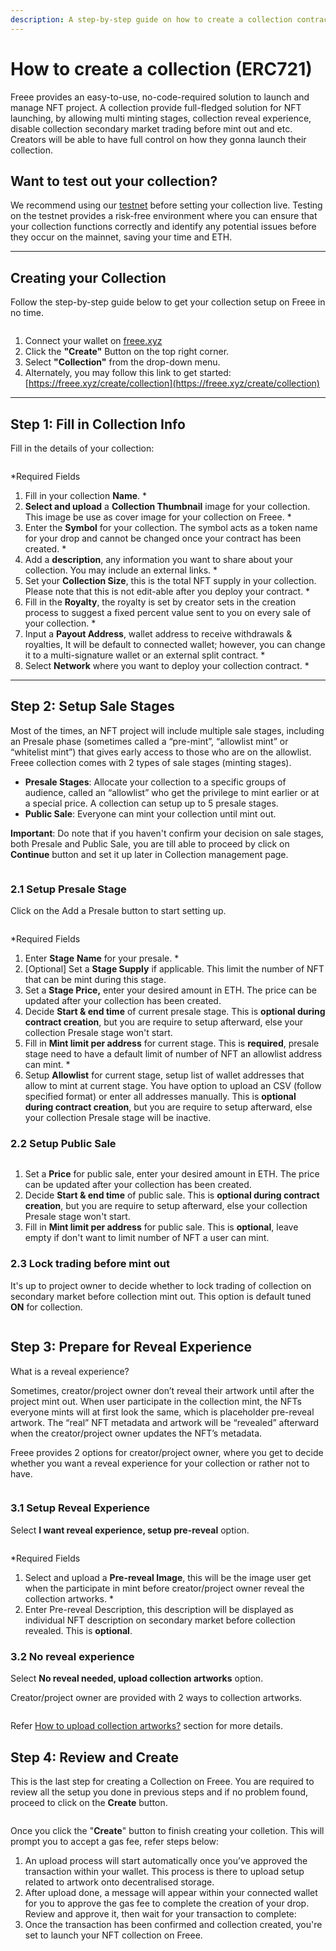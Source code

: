 ```yaml
---
description: A step-by-step guide on how to create a collection contract on Freee.
---
```


# How to create a collection (ERC721)

Freee provides an easy-to-use, no-code-required solution to launch and manage NFT project. A  collection provide full-fledged solution for NFT launching, by allowing multi minting stages, collection reveal experience, disable collection secondary market trading before mint out and etc. Creators will be able to have full control on how they gonna launch their collection.

## Want to test out your collection?

We recommend using our [testnet](https://testnet.freee.xyz/) before setting your collection live. Testing on the testnet provides a risk-free environment where you can ensure that your collection functions correctly and identify any potential issues before they occur on the mainnet, saving your time and ETH.

***



## Creating your Collection

Follow the step-by-step guide below to get your collection setup on Freee in no time.

<figure><img src="../../.gitbook/assets/Screenshot 2024-08-07 at 09.13.04.png" alt=""><figcaption></figcaption></figure>

1. Connect your wallet on [freee.xyz](https://www.freee.xyz/)
2. Click the **"Create"** Button on the top right corner.
3. Select **"Collection"** from the drop-down menu.
4. Alternately, you may follow this link to get started: [https://freee.xyz/create/collection](https://freee.xyz/create/collection)

***

## Step 1: Fill in Collection Info

Fill in the details of your collection:

<figure><img src="../../.gitbook/assets/collection info.jpg" alt=""><figcaption></figcaption></figure>

\*Required Fields

1. Fill in your collection **Name**. \*
2. **Select and upload** a **Collection Thumbnail** image for your collection. This image be use as cover image for your collection on Freee. \*
3. Enter the **Symbol** for your collection. The symbol acts as a token name for your drop and cannot be changed once your contract has been created. \*
4. Add a **description**, any information you want to share about your collection. You may include an external links. \*
5. Set your **Collection Size**, this is the total NFT supply in your collection. Please note that this is not edit-able after you deploy your contract. \*
6. Fill in the **Royalty**, the royalty is set by creator sets in the creation process to suggest a fixed percent value sent to you on every sale of your collection. \*
7. Input a **Payout Address**, wallet address to receive withdrawals & royalties, It will be default to  connected wallet; however, you can change it to a multi-signature wallet or an external split contract. \*
8. Select **Network** where you want to deploy your collection contract. \*

***



## Step 2: Setup Sale Stages

Most of the times, an NFT project will include multiple sale stages, including an Presale phase (sometimes called a “pre-mint”, “allowlist mint” or “whitelist mint”) that gives early access to those who are on the allowlist. Freee collection comes with 2 types of sale stages (minting stages).&#x20;

* **Presale Stages**: Allocate your collection to a specific groups of audience, called an “allowlist” who get the privilege to mint earlier or at a special price. A collection can setup up to 5 presale stages.&#x20;
* **Public Sale**: Everyone can mint your collection until mint out.

**Important**: Do note that if you haven't confirm your decision on sale stages, both Presale and Public Sale, you are till able to proceed by click on **Continue** button and set it up later in Collection management page.

<figure><img src="../../.gitbook/assets/sale stages.png" alt=""><figcaption></figcaption></figure>

### 2.1 Setup Presale Stage

Click on the Add a Presale button to start setting up.&#x20;

<figure><img src="../../.gitbook/assets/Screenshot 2024-08-06 at 15.54.06.png" alt=""><figcaption></figcaption></figure>

\*Required Fields

1. Enter **Stage** **Name** for your presale. \*
2. \[Optional] Set a **Stage Supply** if applicable. This limit the number of NFT that can be mint during this stage.
3. Set a **Stage Price,** enter your desired amount in ETH. The price can be updated after your collection has been created.
4. Decide **Start & end time** of current presale stage. This is **optional during contract creation**, but you are require to setup afterward, else your collection Presale stage won't start.
5. Fill in **Mint limit per address** for current stage. This is **required**, presale stage need to have a default limit of number of NFT an allowlist address can mint. \*
6. Setup **Allowlist** for current stage, setup list of wallet addresses that allow to mint at current stage. You have option to upload an CSV (follow specified format) or enter all addresses manually. This is **optional during contract creation**, but you are require to setup afterward, else your collection Presale stage will be inactive.

### 2.2 Setup Public Sale

<figure><img src="../../.gitbook/assets/Screenshot 2024-08-06 at 15.37.20.png" alt=""><figcaption></figcaption></figure>

1. Set a **Price** for public sale, enter your desired amount in ETH. The price can be updated after your collection has been created.
2. Decide **Start & end time** of public sale. This is **optional during contract creation**, but you are require to setup afterward, else your collection Presale stage won't start.
3. Fill in **Mint limit per address** for public sale. This is **optional**, leave empty if don't want to limit number of NFT a user can mint.

### 2.3 Lock trading before mint out

It's up to project owner to decide whether to lock trading of collection on secondary market before collection mint out. This option is default tuned **ON** for collection.&#x20;

<figure><img src="../../.gitbook/assets/Screenshot 2024-08-06 at 16.10.54.png" alt=""><figcaption></figcaption></figure>

## Step 3: Prepare for Reveal Experience

What is a reveal experience?&#x20;

Sometimes, creator/project owner don’t reveal their artwork until after the project mint out. When user participate in the collection mint, the NFTs everyone mints will at first look the same, which is placeholder pre-reveal artwork. The “real” NFT metadata and artwork will be “revealed” afterward when the creator/project owner updates the NFT’s metadata.

Freee provides 2 options for creator/project owner, where you get to decide whether you want a reveal experience for your collection or rather not to have.

<figure><img src="../../.gitbook/assets/Screenshot 2024-08-06 at 16.14.19.png" alt=""><figcaption></figcaption></figure>

### 3.1 Setup Reveal Experience

Select **I want reveal experience, setup pre-reveal** option.

<figure><img src="../../.gitbook/assets/Screenshot 2024-08-06 at 16.32.05.png" alt=""><figcaption></figcaption></figure>

\*Required Fields

1. Select and upload a **Pre-reveal Image**, this will be the image user get when the participate in mint before creator/project owner reveal the collection artworks. \*
2. Enter Pre-reveal Description, this description will be displayed as individual NFT description on secondary market before collection revealed. This is **optional**.

### 3.2 No reveal experience

Select **No reveal needed, upload collection artworks** option.

Creator/project owner are provided with 2 ways to collection artworks.&#x20;

<figure><img src="../../.gitbook/assets/Screenshot 2024-08-06 at 16.41.12.png" alt=""><figcaption></figcaption></figure>

Refer [How to upload collection artworks?](how-to-upload-collection-artworks.md) section for more details.

## Step 4: Review and Create

This is the last step for creating a Collection on Freee. You are required to review all the setup you done in previous steps and if no problem found, proceed to click on the **Create** button.

<figure><img src="../../.gitbook/assets/screencapture-freee-xyz-create-collection-2024-08-06-16_46_10.png" alt=""><figcaption></figcaption></figure>

Once you click the "**Create**" button to finish creating your colletion. This will prompt you to accept a gas fee, refer steps below:

1. An upload process will start automatically once you’ve approved the transaction within your wallet. This process is there to upload setup related to artwork onto decentralised storage.
2. After upload done, a message will appear within your connected wallet for you to approve the gas fee to complete the creation of your drop. Review and approve it, then wait for your transaction to complete:&#x20;
3. Once the transaction has been confirmed and collection created, you're set to launch your NFT collection on Freee.



